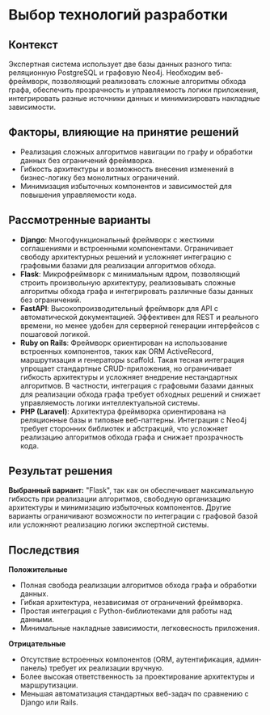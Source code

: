 # Выбор технологий разработки

## Контекст
Экспертная система использует две базы данных разного типа: реляционную PostgreSQL и графовую Neo4j. Необходим веб-фреймворк, позволяющий реализовать сложные алгоритмы обхода графа, обеспечить прозрачность и управляемость логики приложения, интегрировать разные источники данных и минимизировать накладные зависимости.

## Факторы, влияющие на принятие решений
- Реализация сложных алгоритмов навигации по графу и обработки данных без ограничений фреймворка.  
- Гибкость архитектуры и возможность внесения изменений в бизнес-логику без монолитных ограничений. 
- Минимизация избыточных компонентов и зависимостей для повышения управляемости кода.  

## Рассмотренные варианты
- **Django**: Многофункциональный фреймворк с жесткими соглашениями и встроенными компонентами. Ограничивает свободу архитектурных решений и усложняет интеграцию с графовыми базами для реализации алгоритмов обхода.  
- **Flask**: Микрофреймворк с минимальным ядром, позволяющий строить произвольную архитектуру, реализовывать сложные алгоритмы обхода графа и интегрировать различные базы данных без ограничений.  
- **FastAPI**: Высокопроизводительный фреймворк для API с автоматической документацией. Эффективен для REST и реального времени, но менее удобен для серверной генерации интерфейсов с пошаговой логикой.  
- **Ruby on Rails**:  Фреймворк ориентирован на использование встроенных компонентов, таких как ORM ActiveRecord, маршрутизация и генераторы scaffold. Такая тесная интеграция упрощает стандартные CRUD-приложения, но ограничивает гибкость архитектуры и усложняет внедрение нестандартных алгоритмов. В частности, интеграция с графовыми базами данных для реализации обхода графа требует обходных решений и снижает управляемость логики интеллектуальной системы.
- **PHP (Laravel)**: Архитектура фреймворка ориентирована на реляционные базы и типовые веб-паттерны. Интеграция с Neo4j требует сторонних библиотек и абстракций, что усложняет реализацию алгоритмов обхода графа и снижает прозрачность кода. 

## Результат решения
**Выбранный вариант:** "Flask", так как он обеспечивает максимальную гибкость при реализации алгоритмов, свободную организацию архитектуры и минимизацию избыточных компонентов. Другие варианты ограничивают возможности по интеграции с графовой базой или усложняют реализацию логики экспертной системы.

## Последствия

**Положительные**
- Полная свобода реализации алгоритмов обхода графа и обработки данных.  
- Гибкая архитектура, независимая от ограничений фреймворка.  
- Простая интеграция с Python-библиотеками для работы над данными.  
- Минимальные накладные зависимости, легковесность приложения.  

**Отрицательные**
- Отсутствие встроенных компонентов (ORM, аутентификация, админ-панель) требует их реализации вручную.  
- Более высокая ответственность за проектирование архитектуры и маршрутизации.  
- Меньшая автоматизация стандартных веб-задач по сравнению с Django или Rails.
